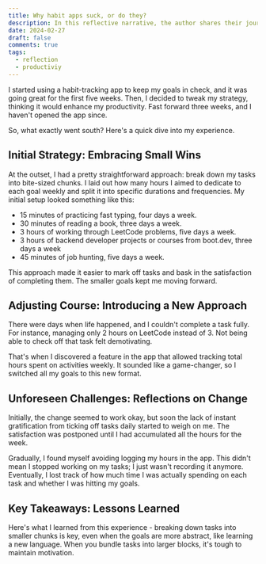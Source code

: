 ```yaml
---
title: Why habit apps suck, or do they?
description: In this reflective narrative, the author shares their journey of using a habit-tracking app to enhance productivity. They detail their initial strategy of breaking tasks into small, manageable chunks, the decision to switch to a new tracking format, and the subsequent challenges faced. Through personal insights, the author explores the importance of maintaining motivation and the lessons learned from their experience.
date: 2024-02-27
draft: false
comments: true
tags:
  - reflection
  - productiviy
---
```


I started using a habit-tracking app to keep my goals in check, and it was going great for the first five weeks. Then, I decided to tweak my strategy, thinking it would enhance my productivity. Fast forward three weeks, and I haven't opened the app since.

So, what exactly went south? Here's a quick dive into my experience.

## Initial Strategy: Embracing Small Wins

At the outset, I had a pretty straightforward approach: break down my tasks into bite-sized chunks. I laid out how many hours I aimed to dedicate to each goal weekly and split it into specific durations and frequencies. My initial setup looked something like this:

- 15 minutes of practicing fast typing, four days a week.
- 30 minutes of reading a book, three days a week.
- 3 hours of working through LeetCode problems, five days a week.
- 3 hours of backend developer projects or courses from boot.dev, three days a week
- 45 minutes of job hunting, five days a week.

This approach made it easier to mark off tasks and bask in the satisfaction of completing them. The smaller goals kept me moving forward.

## Adjusting Course: Introducing a New Approach

There were days when life happened, and I couldn't complete a task fully. For instance, managing only 2 hours on LeetCode instead of 3. Not being able to check off that task felt demotivating.

That's when I discovered a feature in the app that allowed tracking total hours spent on activities weekly. It sounded like a game-changer, so I switched all my goals to this new format.

## Unforeseen Challenges: Reflections on Change

Initially, the change seemed to work okay, but soon the lack of instant gratification from ticking off tasks daily started to weigh on me. The satisfaction was postponed until I had accumulated all the hours for the week.

Gradually, I found myself avoiding logging my hours in the app. This didn't mean I stopped working on my tasks; I just wasn't recording it anymore. Eventually, I lost track of how much time I was actually spending on each task and whether I was hitting my goals.

## Key Takeaways: Lessons Learned

Here's what I learned from this experience -  breaking down tasks into smaller chunks is key, even when the goals are more abstract, like learning a new language. When you bundle tasks into larger blocks, it's tough to maintain motivation.
